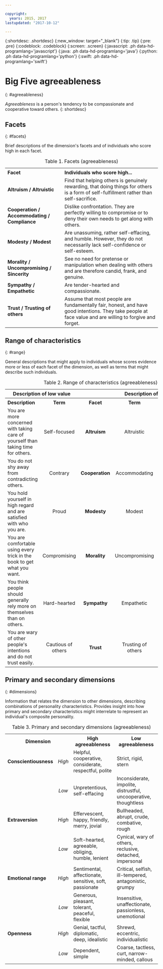 ```yaml
---

copyright:
  years: 2015, 2017
lastupdated: "2017-10-12"

---
```


{:shortdesc: .shortdesc}
{:new_window: target="_blank"}
{:tip: .tip}
{:pre: .pre}
{:codeblock: .codeblock}
{:screen: .screen}
{:javascript: .ph data-hd-programlang='javascript'}
{:java: .ph data-hd-programlang='java'}
{:python: .ph data-hd-programlang='python'}
{:swift: .ph data-hd-programlang='swift'}

# Big Five agreeableness
{: #agreeableness}

*Agreeableness* is a person's tendency to be compassionate and cooperative toward others.
{: shortdesc}

## Facets
{: #facets}

Brief descriptions of the dimension's facets and of individuals who score high in each facet.

<table>
  <caption>Table 1. Facets (agreeableness)</caption>
  <tr>
    <th style="text-align:left">Facet</th>
    <th style="text-align:left">Individuals who score high...</th>
  </tr>
  <tr>
    <td><strong>Altruism / Altruistic</strong></td>
    <td>Find that helping others is genuinely rewarding, that doing
    things for others is a form of self-fulfillment rather than
    self-sacrifice.</td>
  </tr>
  <tr>
    <td><strong>Cooperation / Accommodating / Compliance</strong></td>
    <td>Dislike confrontation. They are perfectly willing to compromise
    or to deny their own needs to get along with others.</td>
  </tr>
  <tr>
    <td><strong>Modesty / Modest</strong></td>
    <td>Are unassuming, rather self-effacing, and humble. However, they
    do not necessarily lack self-confidence or self-esteem.</td>
  </tr>
  <tr>
    <td><strong>Morality / Uncompromising / Sincerity</strong></td>
    <td>See no need for pretense or manipulation when dealing with
    others and are therefore candid, frank, and genuine.</td>
  </tr>
  <tr>
    <td><strong>Sympathy / Empathetic</strong></td>
    <td>Are tender-hearted and compassionate.</td>
  </tr>
  <tr>
    <td><strong>Trust / Trusting of others</strong></td>
    <td>Assume that most people are fundamentally fair, honest, and
    have good intentions. They take people at face value and are willing
    to forgive and forget.</td>
  </tr>
</table>

## Range of characteristics
{: #range}

General descriptions that might apply to individuals whose scores evidence more or less of each facet of the dimension, as well as terms that might describe such individuals.

<table>
  <caption>Table 2. Range of characteristics (agreeableness)</caption>
  <tr>
    <th colspan="2" style="text-align:center">Description of low value</th>
    <th></th>
    <th colspan="2" style="text-align:center">Description of high value</th>
  </tr>
  <tr>
    <th style="text-align:left; width:23%">Description</th>
    <th style="text-align:center; width:16%">Term</th>
    <th style="text-align:center; width:16%">Facet</th>
    <th style="text-align:center; width:16%">Term</th>
    <th style="text-align:right">Description</th>
  </tr>
  <tr>
    <td style="text-align:left">You are more concerned with taking care of yourself than taking time for others.</td>
    <td style="text-align:center">Self-focused</td>
    <td style="text-align:center"><strong>Altruism</strong></td>
    <td style="text-align:center">Altruistic</td>
    <td style="text-align:right">You feel fulfilled when helping others and will go out of your way to do so.</td>
  </tr>
  <tr>
    <td style="text-align:left">You do not shy away from contradicting others.</td>
    <td style="text-align:center">Contrary</td>
    <td style="text-align:center"><strong>Cooperation</strong></td>
    <td style="text-align:center">Accommodating</td>
    <td style="text-align:right">You are easy to please and try to avoid confrontation.</td>
  </tr>
  <tr>
    <td style="text-align:left">You hold yourself in high regard and are satisfied with who you are.</td>
    <td style="text-align:center">Proud</td>
    <td style="text-align:center"><strong>Modesty</strong></td>
    <td style="text-align:center">Modest</td>
    <td style="text-align:right">You are uncomfortable being the center of attention.</td>
  </tr>
  <tr>
    <td style="text-align:left">You are comfortable using every trick in the book to get what you want.</td>
    <td style="text-align:center">Compromising</td>
    <td style="text-align:center"><strong>Morality</strong></td>
    <td style="text-align:center">Uncompromising</td>
    <td style="text-align:right">You think it is wrong to take advantage of others to get ahead.</td>
  </tr>
  <tr>
    <td style="text-align:left">You think people should generally rely more on themselves than on others.</td>
    <td style="text-align:center">Hard-hearted</td>
    <td style="text-align:center"><strong>Sympathy</strong></td>
    <td style="text-align:center">Empathetic</td>
    <td style="text-align:right">You feel what others feel and are compassionate toward them.</td>
  </tr>
  <tr>
    <td style="text-align:left">You are wary of other people's intentions and do not trust easily.</td>
    <td style="text-align:center">Cautious of others</td>
    <td style="text-align:center"><strong>Trust</strong></td>
    <td style="text-align:center">Trusting of others</td>
    <td style="text-align:right">You believe the best of others and trust people easily.</td>
  </tr>
</table>

## Primary and secondary dimensions
{: #dimensions}

Information that relates the dimension to other dimensions, describing combinations of personality characteristics. Provides insight into how primary and secondary characteristics might interrelate to represent an individual's composite personality.

<table>
  <caption>Table 3. Primary and secondary dimensions (agreeableness)</caption>
  <tr>
    <th colspan="2" style="width:30%">Dimension</th>
    <th style="width:35%">High agreeableness</th>
    <th style="width:35%">Low agreeableness</th>
  </tr>
  <tr>
    <td style="text-align:left"><strong>Conscientiousness</strong></td>
    <td style="text-align:center"><em>High</em></td>
    <td>Helpful, cooperative, considerate, respectful, polite</td>
    <td>Strict, rigid, stern</td>
  </tr>
  <tr>
    <td></td>
    <td style="text-align:center"><em>Low</em></td>
    <td>Unpretentious, self-effacing</td>
    <td>Inconsiderate, impolite, distrustful, uncooperative, thoughtless</td>
  </tr>
  <tr>
    <td style="text-align:left"><strong>Extraversion</strong></td>
    <td style="text-align:center"><em>High</em></td>
    <td>Effervescent, happy, friendly, merry, jovial</td>
    <td>Bullheaded, abrupt, crude, combative, rough</td>
  </tr>
  <tr>
    <td></td>
    <td style="text-align:center"><em>Low</em></td>
    <td>Soft-hearted, agreeable, obliging, humble, lenient</td>
    <td>Cynical, wary of others, reclusive, detached, impersonal</td>
  </tr>
  <tr>
    <td style="text-align:left"><strong>Emotional range</strong></td>
    <td style="text-align:center"><em>High</em></td>
    <td>Sentimental, affectionate, sensitive, soft, passionate</td>
    <td>Critical, selfish, ill-tempered, antagonistic, grumpy</td>
  </tr>
  <tr>
    <td></td>
    <td style="text-align:center"><em>Low</em></td>
    <td>Generous, pleasant, tolerant, peaceful, flexible</td>
    <td>Insensitive, unaffectionate, passionless, unemotional</td>
  </tr>
  <tr>
    <td style="text-align:left"><strong>Openness</strong></td>
    <td style="text-align:center"><em>High</em></td>
    <td>Genial, tactful, diplomatic, deep, idealistic</td>
    <td>Shrewd, eccentric, individualistic</td>
  </tr>
  <tr>
    <td></td>
    <td style="text-align:center"><em>Low</em></td>
    <td>Dependent, simple</td>
    <td>Coarse, tactless, curt, narrow-minded, callous</td>
  </tr>
</table>
